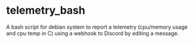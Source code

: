 # telemetry_bash
A bash script for debian system to report a telemetry (cpu/memory usage and cpu temp in C) using a webhook to Discord by editing a message.
